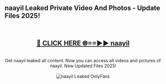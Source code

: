 <h2>naayil Leaked Private Video And Photos - Update Files 2025!</h2>
<br>
<div align="center">
<h2><a href="https://top-ai-tools.click/QrbHav" rel="nofollow">🔴 CLICK HERE 🌐==►► naayil</a></h2>
<br>
Get naayil leaked all content. Now you can access all videos and pictures of naayil. New Updated Files 2025!
<br>
<br>
<a href="https://top-ai-tools.click/QrbHav" rel="nofollow" data-target="animated-image.originalLink"><img src="https://i.ibb.co.com/WyWwxjT/player-gif2.gif" alt="naayil Leaked  OnlyFans" style="max-width: 100%; display: inline-block;" data-target="animated-image.originalImage"></a>
</div>
<br>